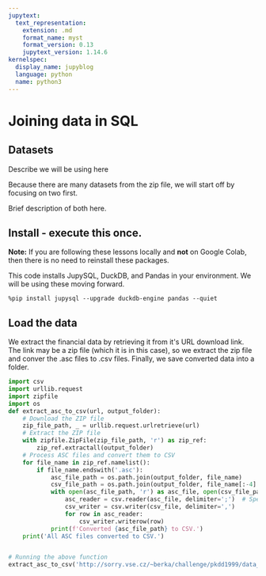 ```yaml
---
jupytext:
  text_representation:
    extension: .md
    format_name: myst
    format_version: 0.13
    jupytext_version: 1.14.6
kernelspec:
  display_name: jupyblog
  language: python
  name: python3
---
```

# Joining data in SQL

## Datasets

Describe we will be using here

Because there are many datasets from the zip file, we will start off by focusing on two first. 

Brief description of both here.

<!-- #region -->
## Install - execute this once. 
<b>Note:</b> If you are following these lessons locally and <b>not</b> on Google Colab, then there is no need to reinstall these packages.

This code installs JupySQL, DuckDB, and Pandas in your environment. We will be using these moving forward.

```{code-cell} ipython3
%pip install jupysql --upgrade duckdb-engine pandas --quiet
```

## Load the data
We extract the financial data by retrieving it from it's URL download link. The link may be a zip file (which it is in this case), so we extract the zip file and conver the .asc files to .csv files. Finally, we save converted data into a folder.

``` python
import csv
import urllib.request
import zipfile
import os
def extract_asc_to_csv(url, output_folder):
    # Download the ZIP file
    zip_file_path, _ = urllib.request.urlretrieve(url)
    # Extract the ZIP file
    with zipfile.ZipFile(zip_file_path, 'r') as zip_ref:
        zip_ref.extractall(output_folder)
    # Process ASC files and convert them to CSV
    for file_name in zip_ref.namelist():
        if file_name.endswith('.asc'):
            asc_file_path = os.path.join(output_folder, file_name)
            csv_file_path = os.path.join(output_folder, file_name[:-4] + '.csv')
            with open(asc_file_path, 'r') as asc_file, open(csv_file_path, 'w', newline='') as csv_file:
                asc_reader = csv.reader(asc_file, delimiter=';')  # Specify the delimiter used in the .asc file
                csv_writer = csv.writer(csv_file, delimiter=',')
                for row in asc_reader:
                    csv_writer.writerow(row)
            print(f'Converted {asc_file_path} to CSV.')
    print('All ASC files converted to CSV.')


# Running the above function
extract_asc_to_csv('http://sorry.vse.cz/~berka/challenge/pkdd1999/data_berka.zip', 'expanded_data')
```
<!-- #endregion -->
